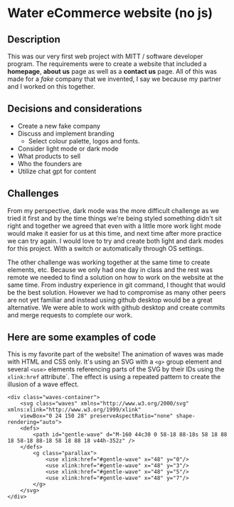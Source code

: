 # Water eCommerce website (no js)

## Description
This was our very first web project with MITT / software developer program.
The requirements were to create a website that included a **homepage**, **about us** page as well as a **contact us** page.
All of this was made for a _fake_ company that we invented, I say we because my partner and I worked on this together.

## Decisions and considerations
- Create a new fake company
- Discuss and implement branding
  - Select colour palette, logos and fonts.
- Consider light mode or dark mode
- What products to sell
- Who the founders are
- Utilize chat gpt for content

## Challenges
From my perspective, dark mode was the more difficult challenge as we tried it first and by the time things we're being styled
something didn't sit right and together we agreed that even with a little more work light mode would make it easier for us at 
this time, and next time after more practice we can try again. I would love to try and create both light and dark modes for this 
project. With a switch or automatically through OS settings.

The other challenge was working together at the same time to create elements, etc. Because we only had one day in class and the 
rest was remote we needed to find a solution on how to work on the website at the same time. From industry experience in git 
command, I thought that would be the best solution. However we had to compromise as many other peers are not yet familiar and
instead using github desktop would be a great alternative. We were able to work with github desktop and create commits and merge
requests to complete our work.

## Here are some examples of code
This is my favorite part of the website! The animation of waves was made with HTML and CSS only.
It's using an SVG with a `<g>` group element and several `<use>` elements referencing parts of the SVG by their IDs using the 
`xlink:href` attribute`. The effect is using a repeated pattern to create the illusion of a wave effect.
```
<div class="waves-container">
    <svg class="waves" xmlns="http://www.w3.org/2000/svg" xmlns:xlink="http://www.w3.org/1999/xlink"
    viewBox="0 24 150 28" preserveAspectRatio="none" shape-rendering="auto">
    <defs>
        <path id="gentle-wave" d="M-160 44c30 0 58-18 88-18s 58 18 88 18 58-18 88-18 58 18 88 18 v44h-352z" />
    </defs>
        <g class="parallax">
            <use xlink:href="#gentle-wave" x="48" y="0"/>
            <use xlink:href="#gentle-wave" x="48" y="3"/>
            <use xlink:href="#gentle-wave" x="48" y="5"/>
            <use xlink:href="#gentle-wave" x="48" y="7"/>
        </g>
    </svg>
</div>
```





